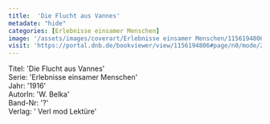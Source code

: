 ```yaml
---
title:  'Die Flucht aus Vannes'
metadate: "hide"
categories: [Erlebnisse einsamer Menschen]
image: '/assets/images/coverart/Erlebnisse einsamer Menschen/1156194806_00000010.jpg'
visit: 'https://portal.dnb.de/bookviewer/view/1156194806#page/n0/mode/2up'
---
```

Titel: 'Die Flucht aus Vannes' <br>
Serie: 'Erlebnisse einsamer Menschen' <br>
Jahr: '1916' <br>
AutorIn: 'W. Belka' <br>
Band-Nr: '?' <br>
Verlag: ' Verl mod Lektüre'
